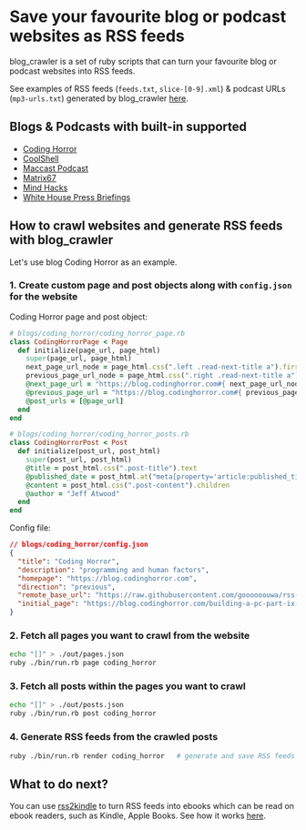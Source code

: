 # Save your favourite blog or podcast websites as RSS feeds

blog_crawler is a set of ruby scripts that can turn your favourite blog or podcast websites into RSS feeds.

See examples of RSS feeds (`feeds.txt`, `slice-[0-9].xml`) & podcast URLs (`mp3-urls.txt`) generated by blog_crawler [here](https://github.com/goooooouwa/rss-feeds).

## Blogs & Podcasts with built-in supported

- [Coding Horror](https://blog.codinghorror.com)
- [CoolShell](https://coolshell.cn)
- [Maccast Podcast](https://www.maccast.com/category/podcast)
- [Matrix67](http://www.matrix67.com/blog)
- [Mind Hacks](https://mindhacks.cn)
- [White House Press Briefings](https://obamawhitehouse.archives.gov/photos-and-video/video/2017/01/13/11317-white-house-press-briefing?tid=7&x=10&y=11&page=0)

## How to crawl websites and generate RSS feeds with blog_crawler

Let's use blog Coding Horror as an example.

### 1. Create custom page and post objects along with `config.json` for the website

Coding Horror page and post object:

```ruby
# blogs/coding_horror/coding_horror_page.rb
class CodingHorrorPage < Page
  def initialize(page_url, page_html)
    super(page_url, page_html)
    next_page_url_node = page_html.css(".left .read-next-title a").first
    previous_page_url_node = page_html.css(".right .read-next-title a").first
    @next_page_url = "https://blog.codinghorror.com#{ next_page_url_node.attributes["href"].value }" unless next_page_url_node.nil?
    @previous_page_url = "https://blog.codinghorror.com#{ previous_page_url_node.attributes["href"].value }" unless previous_page_url_node.nil?
    @post_urls = [@page_url]
  end
end

# blogs/coding_horror/coding_horror_posts.rb
class CodingHorrorPost < Post
  def initialize(post_url, post_html)
    super(post_url, post_html)
    @title = post_html.css(".post-title").text
    @published_date = post_html.at("meta[property='article:published_time']")['content']
    @content = post_html.css(".post-content").children
    @author = "Jeff Atwood"
  end
end
```

Config file:

```json
// blogs/coding_horror/config.json
{
  "title": "Coding Horror",
  "description": "programming and human factors",
  "homepage": "https://blog.codinghorror.com",
  "direction": "previous",
  "remote_base_url": "https://raw.githubusercontent.com/goooooouwa/rss-feeds/master/coding_horror",
  "initial_page": "https://blog.codinghorror.com/building-a-pc-part-ix-downsizing/"
}
```

### 2. Fetch all pages you want to crawl from the website

```bash
echo "[]" > ./out/pages.json
ruby ./bin/run.rb page coding_horror
```

### 3. Fetch all posts within the pages you want to crawl

```bash
echo "[]" > ./out/posts.json
ruby ./bin/run.rb post coding_horror
```

### 4. Generate RSS feeds from the crawled posts

```bash
ruby ./bin/run.rb render coding_horror   # generate and save RSS feeds as `feeds.txt` & `slice-[0-9].xml` in config["our_dir"]
```

## What to do next?

You can use [rss2kindle](https://github.com/goooooouwa/rss2kindle/tree/master) to turn RSS feeds into ebooks which can be read on ebook readers, such as Kindle, Apple Books. See how it works [here](https://github.com/goooooouwa/rss2kindle/blob/master/README.md).
